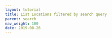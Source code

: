 ```yaml
---
layout: tutorial
title: List Locations filtered by search query
parent: search
nav_weight: 100
date: 2019-08-26
---
```

